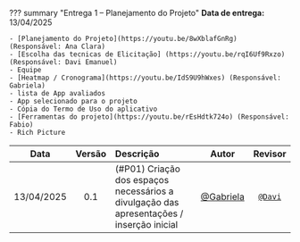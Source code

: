 ??? summary "Entrega 1 – Planejamento do Projeto" 
    **Data de entrega:** 13/04/2025

    - [Planejamento do Projeto](https://youtu.be/8wXblafGnRg) (Responsável: Ana Clara)
    - [Escolha das tecnicas de Elicitação] (https://youtu.be/rqI6Uf9Rxzo) (Responsável: Davi Emanuel)
    - Equipe
    - [Heatmap / Cronograma](https://youtu.be/IdS9U9hWxes) (Responsável: Gabriela)
    - lista de App avaliados
    - App selecionado para o projeto
    - Cópia do Termo de Uso do aplicativo 
    - [Ferramentas do projeto](https://youtu.be/rEsHdtk724o) (Responsável: Fabio)
    - Rich Picture


| Data       | Versão | Descrição                                 | Autor                                      | Revisor                                     |
| :--------: | :----: | :---------------------------------------- | :----------------------------------------: | :----------------------------------------: |
| 13/04/2025 |  0.1   | (#P01) Criação dos espaços necessários a divulgação das apresentações / inserção inicial | [@Gabriela](https://github.com/gaubiela)   | [`@Davi`](https://github.com/daviRolvr) |

